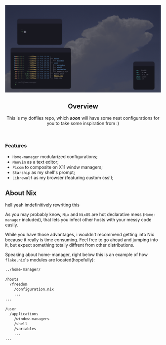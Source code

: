 

<div align="center">
<img src="showcase/image01.png" alt="showcase">

<br>

## Overview

This is my dotfiles repo, which ***soon*** will have some neat configurations for you to take some inspiration from :)

<br>
</div>

### Features

* <code>Home-manager</code> modularized configurations;
* <code>Neovim</code> as a text editor;
* <code>Picom</code> to composite on X11 windw managers;
* <code>Starship</code> as my shell's prompt;
* <code>Librewolf</code> as my browser (featuring custom css!);

## About Nix

hell yeah imdefinitively rewriting this

As you may probably know, <code>Nix</code> and <code>NixOS</code> are hot declarative mess (<code>Home-manager</code> included), that lets you infect other hosts with your messy code easily.

While you have those advantages, i wouldn't recommend getting into Nix because it really is time consuming. Feel free to go ahead and jumping into it, but expect something totally diffrent from other distributions.

Speaking about home-manager, right below this is an example of how <code>flake.nix</code>'s modules are located(hopefully):

    ../home-manager/

    /hosts
      /freedom
        /configuration.nix
        ...
    ...

    /user
      /applications
        /window-managers
        /shell
        /variables
        ...
    ...
